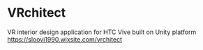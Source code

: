 # VRchitect
VR interior design application for HTC Vive built on Unity platform
https://sloovi1990.wixsite.com/vrchitect
